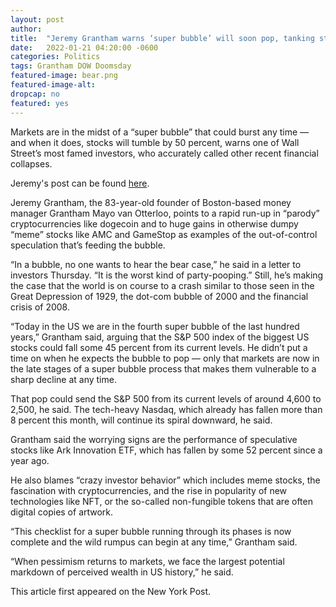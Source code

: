 ```yaml
--- 
layout: post 
author: 
title:  "Jeremy Grantham warns ‘super bubble’ will soon pop, tanking stocks 50 percent" 
date:   2022-01-21 04:20:00 -0600 
categories: Politics 
tags: Grantham DOW Doomsday 
featured-image: bear.png 
featured-image-alt: 
dropcap: no
featured: yes
--- 
```

Markets are in the midst of a “super bubble” that could burst any time — and when it does, stocks will tumble by 50 percent, warns one of Wall Street’s most famed investors, who accurately called other recent financial collapses.  

Jeremy's post can be found <a href="https://www.gmo.com/americas/research-library/let-the-wild-rumpus-begin/">here</a>.  

Jeremy Grantham, the 83-year-old founder of Boston-based money manager Grantham Mayo van Otterloo, points to a rapid run-up in “parody” cryptocurrencies like dogecoin and to huge gains in otherwise dumpy “meme” stocks like AMC and GameStop as examples of the out-of-control speculation that’s feeding the bubble.  

“In a bubble, no one wants to hear the bear case,” he said in a letter to investors Thursday. “It is the worst kind of party-pooping.” Still, he’s making the case that the world is on course to a crash similar to those seen in the Great Depression of 1929, the dot-com bubble of 2000 and the financial crisis of 2008.  

“Today in the US we are in the fourth super bubble of the last hundred years,” Grantham said, arguing that the S&P 500 index of the biggest US stocks could fall some 45 percent from its current levels. He didn’t put a time on when he expects the bubble to pop — only that markets are now in the late stages of a super bubble process that makes them vulnerable to a sharp decline at any time.  

That pop could send the S&P 500 from its current levels of around 4,600 to 2,500, he said. The tech-heavy Nasdaq, which already has fallen more than 8 percent this month, will continue its spiral downward, he said.  

Grantham said the worrying signs are the performance of speculative stocks like Ark Innovation ETF, which has fallen by some 52 percent since a year ago.  

He also blames “crazy investor behavior” which includes meme stocks, the fascination with cryptocurrencies, and the rise in popularity of new technologies like NFT, or the so-called non-fungible tokens that are often digital copies of artwork.  

“This checklist for a super bubble running through its phases is now complete and the wild rumpus can begin at any time,” Grantham said.  

“When pessimism returns to markets, we face the largest potential markdown of perceived wealth in US history,” he said.  

This article first appeared on the New York Post.  
